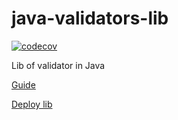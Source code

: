 # java-validators-lib

[![codecov](https://codecov.io/gh/cafeteru/java-validators-lib/branch/master/graph/badge.svg?token=YJ5JZHE011)](https://codecov.io/gh/cafeteru/java-validators-lib)

Lib of validator in Java

[Guide](https://maciejwalkowiak.com/blog/guide-java-publish-to-maven-central)

[Deploy lib](https://s01.oss.sonatype.org/#stagingRepositories)
